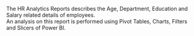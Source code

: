 The HR Analytics Reports describes the Age, Department, Education and Salary related details of employees.  
An analysis on this report is performed using Pivot Tables, Charts, Filters and Slicers of Power BI.
